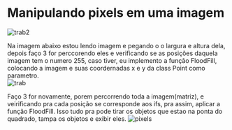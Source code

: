 # Manipulando pixels em uma imagem

![trab2](https://user-images.githubusercontent.com/42754908/137631247-8c2377a6-43ce-415a-8d60-4cb404aec967.png)



Na imagem abaixo estou lendo imagem e pegando o o largura e altura dela, depois faço 3 for perccorendo eles e verificando se as posições daquela imagem tem o numero 255,
caso tiver, eu implemento a função FloodFill, colocando a imagem e suas coordernadas x e y da class Point como parametro.<br>
![trab](https://user-images.githubusercontent.com/42754908/137632449-9c18814b-0609-4d1c-a6eb-f5a4c176af1b.png)

Faço 3 for novamente, porem percorrendo toda a imagem(matriz), e veirificando pra cada posição se corresponde  aos ifs, pra assim, aplicar a função FloodFill. Isso tudo pra pode tirar os objetos que estao na ponta do quadrado, tampa os objetos e exibir eles.
![pixels](https://user-images.githubusercontent.com/42754908/137641875-66564f9a-c539-49d6-8d8f-30259d40137f.png)
